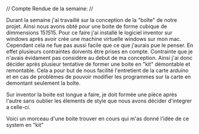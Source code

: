 // Compte Rendue de la semaine: // 

Durant la semaine j'ai travaillé sur la conception de la "boîte" de notre projet. Ainsi nous avons obté pour une boite de forme
cubique de dimmensions 15*15*15. 
Pour ce faire j'ai installé le logiciel inventor sur windows après avoir crée une machine virtuelle windows sur mon mac. Cependant 
cela ne fue pas aussi facile que ce que j'aurais pue le penser. En effet plusieurs contraintes doivents être prises en compte.
Contrainte que je n'avais évidament pas considére au debut de ma conception. Ainsi j'ai donc décider après plusieur tentative de former
une boite en "kit" démontable et remontable. Cela a pour but de nous facilité l'entretient de la carte arduino et en cas de problèmes de
pouvoir modifier les programmes sur la carte en demontant seulement la boîte.

Sur inventor la boite est longue a faire, je doit formée une pièce après l'autre sans oublier les élements de style que nous avons 
décider d'integrer a celle-ci.

Voici un morceau d'une boite trouver en cours qui m'as donné l'idée de ce system en "kit"
